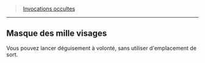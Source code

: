 ﻿---
!GenericItem
Name: Masque des mille visages
Id: warlock_occultsummons_hd.md#masque-des-mille-visages
ParentLink: warlock_occultsummons_hd.md#invocations-occultes
ParentName: Invocations occultes
NameLevel: 2
Attributes:
  Name: Masque des mille visages
  Markdown: >+
    ## <!--Name-->Masque des mille visages<!--/Name-->


    Vous pouvez lancer déguisement à volonté, sans utiliser d'emplacement de sort.

AttributesDictionary: >+
  Name: Masque des mille visages

  Markdown: >+

    ## <!--Name-->Masque des mille visages<!--/Name-->





    Vous pouvez lancer déguisement à volonté, sans utiliser d'emplacement de sort.



---
> [Invocations occultes](hd_warlock_occultsummons.md)

---

## Masque des mille visages

Vous pouvez lancer déguisement à volonté, sans utiliser d'emplacement de sort.

